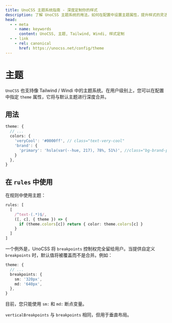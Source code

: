 ```yaml
---
title: UnoCSS 主题系统指南 - 深度定制你的样式
description: 了解 UnoCSS 主题系统的用法，如何在配置中设置主题属性，提升样式的灵活性与可维护性。
head:
  - - meta
    - name: keywords
      content: UnoCSS, 主题, Tailwind, Windi, 样式定制
  - - link
    - rel: canonical
      href: https://unocss.net/config/theme      
---
```


# 主题

`UnoCSS` 也支持像 Tailwind / Windi 中的主题系统。在用户级别上，您可以在配置中指定 `theme` 属性，它将与默认主题进行深度合并。

## 用法

<!--eslint-skip-->

```ts
theme: {
  // ...
  colors: {
    'veryCool': '#0000ff', // class="text-very-cool"
    'brand': {
      'primary': 'hsla(var(--hue, 217), 78%, 51%)', //class="bg-brand-primary"
    }
  },
}
```

## 在 `rules` 中使用

在规则中使用主题：

```ts
rules: [
  [
    /^text-(.*)$/,
    ([, c], { theme }) => {
      if (theme.colors[c]) return { color: theme.colors[c] }
    }
  ]
]
```

一个例外是，UnoCSS 将 `breakpoints` 控制权完全留给用户。当提供自定义 `breakpoints` 时，默认值将被覆盖而不是合并。例如：

<!--eslint-skip-->

```ts
theme: {
  // ...
  breakpoints: {
    sm: '320px',
    md: '640px',
  },
}
```

目前，您只能使用 `sm:` 和 `md:` 断点变量。

`verticalBreakpoints` 与 `breakpoints` 相同，但用于垂直布局。

